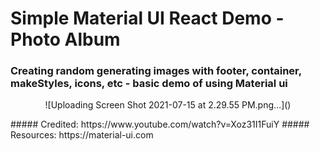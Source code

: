 # Simple Material UI React Demo - Photo Album 
### Creating random generating images with footer, container, makeStyles, icons, etc - basic demo of using Material ui
<p align='center'>
  ![Uploading Screen Shot 2021-07-15 at 2.29.55 PM.png…]()
</p>
##### Credited: https://www.youtube.com/watch?v=Xoz31I1FuiY
##### Resources:  https://material-ui.com
